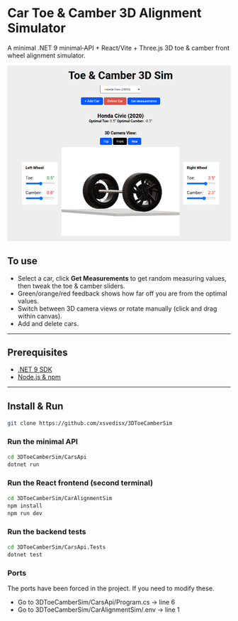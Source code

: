 # Car Toe & Camber 3D Alignment Simulator

A minimal .NET 9 minimal‐API + React/Vite + Three.js 3D toe & camber front wheel alignment simulator.

![App Screenshot](assets/image.png)

## To use

- Select a car, click **Get Measurements** to get random measuring values, then tweak the toe & camber sliders.
- Green/orange/red feedback shows how far off you are from the optimal values.
- Switch between 3D camera views or rotate manually (click and drag within canvas).
- Add and delete cars.

---

## Prerequisites

- [.NET 9 SDK](https://dotnet.microsoft.com/download)
- [Node.js & npm](https://nodejs.org)

---

## Install & Run

```bash
git clone https://github.com/xsvedisx/3DToeCamberSim
```

### Run the minimal API

```bash
cd 3DToeCamberSim/CarsApi
dotnet run
```

### Run the React frontend (second terminal)

```bash
cd 3DToeCamberSim/CarAlignmentSim
npm install
npm run dev
```

### Run the backend tests

```bash
cd 3DToeCamberSim/CarsApi.Tests
dotnet test
```

### Ports

The ports have been forced in the project. If you need to modify these.

- Go to 3DToeCamberSim/CarsApi/Program.cs → line 6
- Go to 3DToeCamberSim/CarAlignmentSim/.env → line 1
